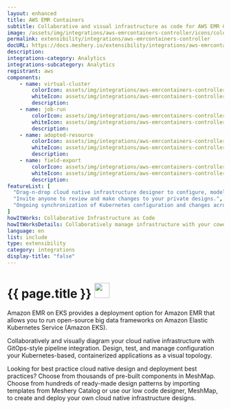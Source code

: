 ```yaml
---
layout: enhanced
title: AWS EMR Containers
subtitle: Collaborative and visual infrastructure as code for AWS EMR Containers
image: /assets/img/integrations/aws-emrcontainers-controller/icons/color/aws-emrcontainers-controller-color.svg
permalink: extensibility/integrations/aws-emrcontainers-controller
docURL: https://docs.meshery.io/extensibility/integrations/aws-emrcontainers-controller
description: 
integrations-category: Analytics
integrations-subcategory: Analytics
registrant: aws
components: 
	- name: virtual-cluster
		colorIcon: assets/img/integrations/aws-emrcontainers-controller/components/virtual-cluster/icons/color/virtual-cluster-color.svg
		whiteIcon: assets/img/integrations/aws-emrcontainers-controller/components/virtual-cluster/icons/white/virtual-cluster-white.svg
		description: 
	- name: job-run
		colorIcon: assets/img/integrations/aws-emrcontainers-controller/components/job-run/icons/color/job-run-color.svg
		whiteIcon: assets/img/integrations/aws-emrcontainers-controller/components/job-run/icons/white/job-run-white.svg
		description: 
	- name: adopted-resource
		colorIcon: assets/img/integrations/aws-emrcontainers-controller/components/adopted-resource/icons/color/adopted-resource-color.svg
		whiteIcon: assets/img/integrations/aws-emrcontainers-controller/components/adopted-resource/icons/white/adopted-resource-white.svg
		description: 
	- name: field-export
		colorIcon: assets/img/integrations/aws-emrcontainers-controller/components/field-export/icons/color/field-export-color.svg
		whiteIcon: assets/img/integrations/aws-emrcontainers-controller/components/field-export/icons/white/field-export-white.svg
		description: 
featureList: [
  "Drag-n-drop cloud native infrastructure designer to configure, model, and deploy your workloads.",
  "Invite anyone to review and make changes to your private designs.",
  "Ongoing synchronization of Kubernetes configuration and changes across any number of clusters."
]
howItWorks: Collaborative Infrastructure as Code
howItWorksDetails: Collaboratively manage infrastructure with your coworkers synchronously sharing the same designs.
language: en
list: include
type: extensibility
category: integrations
display-title: "false"
---
```

<h1>{{ page.title }} <img src="{{ page.image }}" style="width: 35px; height: 35px;" /></h1>

<p>
Amazon EMR on EKS provides a deployment option for Amazon EMR that allows you to run open-source big data frameworks on Amazon Elastic Kubernetes Service (Amazon EKS).
</p>
<p>
    Collaboratively and visually diagram your cloud native infrastructure with GitOps-style pipeline integration. Design, test, and manage configuration your Kubernetes-based, containerized applications as a visual topology.
</p>
<p>
    Looking for best practice cloud native design and deployment best practices? Choose from thousands of pre-built components in MeshMap. Choose from hundreds of ready-made design patterns by importing templates from Meshery Catalog or use our low code designer, MeshMap, to create and deploy your own cloud native infrastructure designs.
</p>

